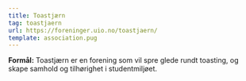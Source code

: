 ```yaml
---
title: Toastjærn
tag: toastjaern
url: https://foreninger.uio.no/toastjaern/
template: association.pug
---
```


**Formål:** Toastjærn er en forening som vil spre glede rundt toasting, og skape samhold og tilhørighet i studentmiljøet.

